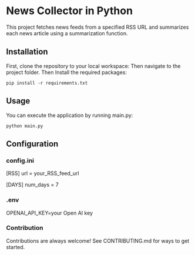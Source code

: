 # News Collector in Python

This project fetches news feeds from a specified RSS URL and summarizes each news article using a summarization function.

## Installation

First, clone the repository to your local workspace:
Then navigate to the project folder.
Then Install the required packages:

```
pip install -r requirements.txt
```

## Usage
You can execute the application by running main.py:

```
python main.py
```

## Configuration

### config.ini
[RSS]
url = your_RSS_feed_url

[DAYS]
num_days = 7

### .env
OPENAI_API_KEY=your Open AI key

### Contribution
Contributions are always welcome! See CONTRIBUTING.md for ways to get started.

